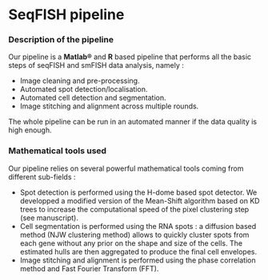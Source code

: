 # SeqFISH pipeline

### Description of the pipeline

Our pipeline is a **Matlab®** and **R** based pipeline that performs all the basic steps of seqFISH and smFISH data analysis, namely :
- Image cleaning and pre-processing.
- Automated spot detection/localisation.
- Automated cell detection and segmentation.
- Image stitching and alignment across multiple rounds.

The whole pipeline can be run in an automated manner if the data quality is high enough.

### Mathematical tools used

Our pipeline relies on several powerful mathematical tools coming from different sub-fields :
- Spot detection is performed using the H-dome based spot detector. We developped a modified version of the Mean-Shift algorithm based on KD trees to increase the computational speed of the pixel clustering step (see manuscript).
- Cell segmentation is performed using the RNA spots : a diffusion based method (NJW clustering method) allows to quickly cluster spots from each gene without any prior on the shape and size of the cells. The estimated hulls are then aggregated to produce the final cell envelopes.
- Image stitching and alignment is performed using the phase correlation method and Fast Fourier Transform (FFT).
